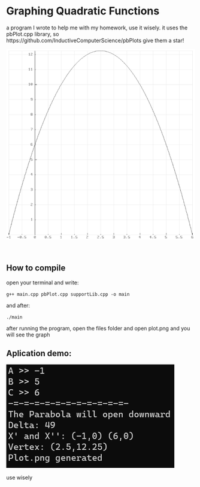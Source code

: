 <h1 > Graphing Quadratic Functions </h1>
<p >
 a program I wrote to help me with my homework, use it wisely.
it uses the pbPlot.cpp library, so https://github.com/InductiveComputerScience/pbPlots give them a star!
</p>

<img  src="https://github.com/WasixXD/CppProjects/blob/main/QuadraticFunction/graph.png?raw=true"></img>



<br/>

## How to compile
open your terminal and write:
```
g++ main.cpp pbPlot.cpp supportLib.cpp -o main
```
and after:
```
./main
```

after running the program, open the files folder and open plot.png and you will see the graph

## Aplication demo: 
<img src="https://github.com/WasixXD/CppProjects/blob/main/QuadraticFunction/demo.png?raw=true"/>



use wisely

